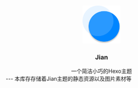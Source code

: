<div align="center">
  <img src="https://raw.githubusercontent.com/Hexo-theme-Jian/static/main/img/JianLogo.svg" alt="logo" width="100px" height="100px">
  <h3>Jian</h3>
  <span>一个简洁小巧的Hexo主题</span>
</div>
---
本库存存储着Jian主题的静态资源以及图片素材等
